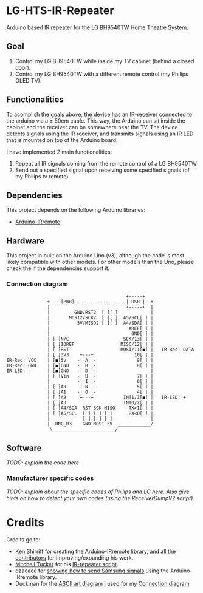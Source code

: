 # LG-HTS-IR-Repeater
Arduino based IR repeater for the LG BH9540TW Home Theatre System.

## Goal
1. Control my LG BH9540TW while inside my TV cabinet (behind a closed door).
2. Control my LG BH9540TW with a different remote control (my Philips OLED TV).

## Functionalities
To acomplish the goals above, the device has an IR-receiver connected to the arduino via a ± 50cm cable. This way, the Arduino can sit inside the cabinet and the receiver can be somewhere near the TV. The device detects signals using the IR receiver, and transmits signals using an IR LED that is mounted on top of the Arduino board.

I have implemented 2 main functionalities:
1. Repeat all IR signals coming from the remote control of a LG BH9540TW
2. Send out a specified signal upon receiving some specified signals (of my Philips tv remote)

## Dependencies
This project depends on the following Arduino libraries:
- [Arduino-IRremote](https://github.com/Arduino-IRremote/Arduino-IRremote)

## Hardware
This project in built on the Arduino Uno (v3), although the code is most likely compatible with other models. For other models than the Uno, please check the if the dependencies support it.

### Connection diagram
```
                                            +-----+
               +----[PWR]-------------------| USB |--+
               |                            +-----+  |
               |         GND/RST2  [ ][ ]            |
               |       MOSI2/SCK2  [ ][ ]  A5/SCL[ ] |
               |          5V/MISO2 [ ][ ]  A4/SDA[ ] |
               |                             AREF[ ] |
               |                              GND[ ] |
               | [ ]N/C                    SCK/13[ ] |
               | [ ]IOREF                 MISO/12[ ] |
               | [ ]RST                   MOSI/11[◼] |   IR-Rec: DATA
               | [ ]3V3    +---+               10[ ] |
IR-Rec: VCC    | [◼]5v    -| A |-               9[ ] |
IR-Rec: GND    | [◼]GND   -| R |-               8[ ] |
IR-LED: -      | [◼]GND   -| D |-                    |
               | [ ]Vin   -| U |-               7[ ] |
               |          -| I |-               6[ ] |
               | [ ]A0    -| N |-               5[ ] |
               | [ ]A1    -| O |-               4[ ] |
               | [ ]A2     +---+           INT1/3[◼] |   IR-LED: +
               | [ ]A3                     INT0/2[ ] |
               | [ ]A4/SDA  RST SCK MISO     TX>1[ ] |
               | [ ]A5/SCL  [ ] [ ] [ ]      RX<0[ ] |
               |            [ ] [ ] [ ]              |
               |  UNO_R3    GND MOSI 5V  ____________/
                \_______________________/
```

## Software
_TODO: explain the code here_

### Manufacturer specific codes
_TODO: explain about the specific codes of Philips and LG here. Also give hints on how to detect your own codes (using the ReceiverDumpV2 script)._


# Credits

Credits go to:
- [Ken Shirriff](https://github.com/shirriff) for creating the Arduino-IRremote library, and [all the contributors](https://github.com/Arduino-IRremote/Arduino-IRremote/blob/master/Contributors.md) for improving/expanding his work.
- [Mitchell Tucker](https://github.com/MitchTODO) for his [IR-repeater script](https://github.com/MitchTODO/Arduino-IR-repeater/blob/master/irRepeater.ino).
- dzacace for [showing how to send Samsung signals](https://forum.arduino.cc/index.php?topic=591256.0) using the Arduino-IRremote library.
- Duckman for the [ASCII art diagram](http://busyducks.com/ascii-art-arduinos) I used for my [Connection diagram](#Connection-diagram)
